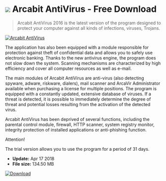 # ![](https://cdn.softexe.net/static/icon/b/arcabit-antivirus-10375.png) Arcabit AntiVirus  - Free Download

> Arcabit AntiVirus 2016 is the latest version of the program designed to protect your computer against all kinds of infections, viruses, Trojans.

[![Arcabit AntiVirus](https://gallery.dpcdn.pl/imgc/Tools/1399/g_-_420x350_1.5_-_x20160804101829_0.png)](https://softexe.net/win/security-privacy/antivirus/arcabit-antivirus:pRcge.html)

The application has also been equipped with a module responsible for protection against theft of confidential data and allows you to safely use electronic banking. Thanks to the new antivirus engine, the program does not slow down the system. Scanning mechanisms are characterized by high efficiency and cover all computer resources as well as e-mail.
 
 The main modules of Arcabit AntiVirus are anti-virus (also detecting spyware, adware, riskware, dialers), mail scanner and ArcaVir Administrator available when purchasing a license for multiple positions. The program is equipped with a constantly updated, extensive database of viruses. If a threat is detected, it is possible to immediately determine the degree of threat and potential losses resulting from the activation of the detected virus.
 
 Arcabit AntiVirus has been deprived of several functions, including the parental control module, firewall, HTTP scanner, system registry monitor, integrity protection of installed applications or anti-phishing function.
 
 Attention!
 
 The trial version allows you to use the program for a period of 31 days.


- **Update:** Apr 17 2018
- **File size:** 134.50 MB

[![Download](https://cdn.softexe.net/static/img/download.png)](https://softexe.net/win/security-privacy/antivirus/arcabit-antivirus:pRcge.html)


